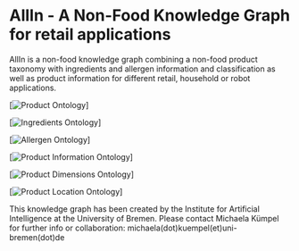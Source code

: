 
# AllIn - A Non-Food Knowledge Graph for retail applications

AllIn is a non-food knowledge graph combining a non-food product taxonomy with ingredients and allergen information and classification as well as product information for different retail, household or robot applications.

[![Product Ontology](https://github.com/K4R-IAI/AllIn-NonFoodKG/blob/master/WebGraph/ProductTaxonomy.owl)]

[![Ingredients Ontology](https://github.com/K4R-IAI/AllIn-NonFoodKG/blob/master/WebGraph/Ingredients.owl)]

[![Allergen Ontology](https://github.com/K4R-IAI/AllIn-NonFoodKG/blob/master/WebGraph/Allergen.owl)]

[![Product Information Ontology](https://github.com/K4R-IAI/AllIn-NonFoodKG/blob/master/WebGraph/ProductInfo.owl)]

[![Product Dimensions Ontology](https://github.com/K4R-IAI/AllIn-NonFoodKG/blob/master/WebGraph/ProductDimensions.owl)]

[![Product Location Ontology](https://github.com/K4R-IAI/AllIn-NonFoodKG/blob/master/WebGraph/ProductToShelf.owl)]

This knowledge graph has been created by the Institute for Artificial Intelligence at the University of Bremen. Please contact Michaela Kümpel for further info or collaboration: michaela(dot)kuempel(et)uni-bremen(dot)de
